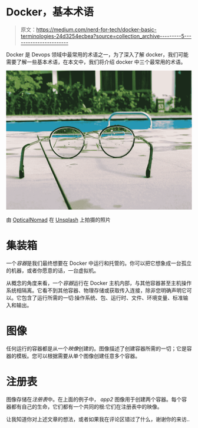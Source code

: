 # Docker，基本术语

> 原文：<https://medium.com/nerd-for-tech/docker-basic-terminologies-24d3254ecbea?source=collection_archive---------5----------------------->

Docker 是 Devops 领域中最常用的术语之一，为了深入了解 docker，我们可能需要了解一些基本术语，在本文中，我们将介绍 docker 中三个最常用的术语。

![](img/13ec8449325e865531d7b374f71594f1.png)

由 [OpticalNomad](https://unsplash.com/@opticalnomad?utm_source=medium&utm_medium=referral) 在 [Unsplash](https://unsplash.com?utm_source=medium&utm_medium=referral) 上拍摄的照片

# **集装箱**

一个*容器*是我们最终想要在 Docker 中运行和托管的。你可以把它想象成一台孤立的机器，或者你愿意的话，一台虚拟机。

从概念的角度来看，一个*容器*运行在 Docker 主机内部，与其他容器甚至主机操作系统相隔离。它看不到其他容器、物理存储或获取传入连接，除非您明确声明它可以。它包含了运行所需的一切:操作系统、包、运行时、文件、环境变量、标准输入和输出。

# **图像**

任何运行的容器都是从一个*映像*创建的。图像描述了创建容器所需的一切；它是容器的模板。您可以根据需要从单个图像创建任意多个容器。

# **注册表**

图像存储在*注册表*中。在上面的例子中， *app2* 图像用于创建两个容器。每个容器都有自己的生命，它们都有一个共同的根:它们在注册表中的映像。

让我知道你对上述文章的想法，或者如果我在评论区错过了什么，谢谢你的来访..